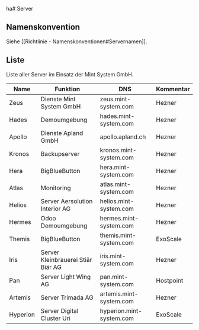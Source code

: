 ha# Server

## Namenskonvention

Siehe [[Richtlinie - Namenskonventionen#Servernamen]].

## Liste

Liste aller Server im Einsatz der Mint System GmbH.

| Name     | Funktion                           | DNS                      | Kommentar |
| -------- | ---------------------------------- | ------------------------ | --------- |
| Zeus     | Dienste Mint System GmbH           | zeus.mint-system.com     | Hezner    |
| Hades    | Demoumgebung                       | hades.mint-system.com    | Hezner    |
| Apollo   | Dienste Apland GmbH                | apollo.apland.ch         | Hezner    |
| Kronos   | Backupserver                       | kronos.mint-system.com   | Hezner    |
| Hera     | BigBlueButton                      | hera.mint-system.com     | Hezner    |
| Atlas    | Monitoring                         | atlas.mint-system.com    | Hezner    |
| Helios   | Server Aersolution Interior AG     | helios.mint-system.com   | Hezner    |
| Hermes   | Odoo Demoumgebung                  | hermes.mint-system.com   | Hezner    |
| Themis   | BigBlueButton                      | themis.mint-system.com   | ExoScale  |
| Iris     | Server Kleinbrauerei Stiär Biär AG | iris.mint-system.com     | Hezner    |
| Pan      | Server Light Wing AG               | pan.mint-system.com      | Hostpoint |
| Artemis  | Server Trimada AG                  | artemis.mint-system.com  | Hezner    |
| Hyperion | Server Digital Cluster Uri         | hyperion.mint-system.com | ExoScale  |
